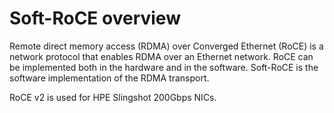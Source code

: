 
# Soft-RoCE overview

Remote direct memory access (RDMA) over Converged Ethernet (RoCE) is a network protocol that enables RDMA over an Ethernet network.
RoCE can be implemented both in the hardware and in the software. Soft-RoCE is the software implementation of the RDMA transport. 

RoCE v2 is used for HPE Slingshot 200Gbps NICs.
